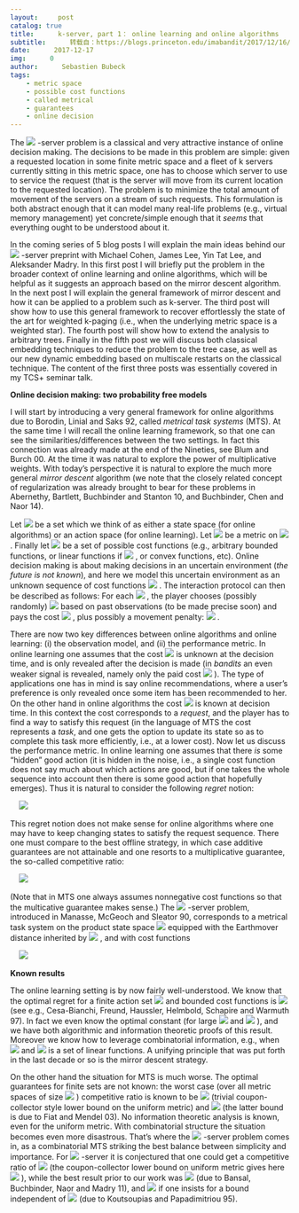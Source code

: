 ```yaml
---
layout:     post
catalog: true
title:      k-server, part 1： online learning and online algorithms
subtitle:      转载自：https://blogs.princeton.edu/imabandit/2017/12/16/k-server-part-1-online-learning-and-online-algorithms/
date:      2017-12-17
img:      0
author:      Sebastien Bubeck
tags:
    - metric space
    - possible cost functions
    - called metrical
    - guarantees
    - online decision
---
```


The ![](https://i2.wp.com/blogs.princeton.edu/imabandit/wp-content/ql-cache/quicklatex.com-9dc53f8ecc1bcf15020c6df4c12f1c27_l3.png?resize=9%2C13&ssl=1)
-server problem is a classical and very attractive instance of online decision making. The decisions to be made in this problem are simple: given a requested location in some finite metric space and a fleet of k servers currently sitting in this metric space, one has to choose which server to use to service the request (that is the server will move from its current location to the requested location). The problem is to minimize the total amount of movement of the servers on a stream of such requests. This formulation is both abstract enough that it can model many real-life problems (e.g., virtual memory management) yet concrete/simple enough that it *seems* that everything ought to be understood about it.

In the coming series of 5 blog posts I will explain the main ideas behind our ![](https://i2.wp.com/blogs.princeton.edu/imabandit/wp-content/ql-cache/quicklatex.com-9dc53f8ecc1bcf15020c6df4c12f1c27_l3.png?resize=9%2C13&ssl=1)
-server preprint with Michael Cohen, James Lee, Yin Tat Lee, and Aleksander Madry. In this first post I will briefly put the problem in the broader context of online learning and online algorithms, which will be helpful as it suggests an approach based on the mirror descent algorithm. In the next post I will explain the general framework of mirror descent and how it can be applied to a problem such as k-server. The third post will show how to use this general framework to recover effortlessly the state of the art for weighted k-paging (i.e., when the underlying metric space is a weighted star). The fourth post will show how to extend the analysis to arbitrary trees. Finally in the fifth post we will discuss both classical embedding techniques to reduce the problem to the tree case, as well as our new dynamic embedding based on multiscale restarts on the classical technique. The content of the first three posts was essentially covered in my TCS+ seminar talk.

**Online decision making: two probability free models**

I will start by introducing a very general framework for online algorithms due to Borodin, Linial and Saks 92, called *metrical task systems* (MTS). At the same time I will recall the online learning framework, so that one can see the similarities/differences between the two settings. In fact this connection was already made at the end of the Nineties, see Blum and Burch 00. At the time it was natural to explore the power of multiplicative weights. With today’s perspective it is natural to explore the much more general *mirror descent* algorithm (we note that the closely related concept of regularization was already brought to bear for these problems in Abernethy, Bartlett, Buchbinder and Stanton 10, and Buchbinder, Chen and Naor 14).

Let ![](https://i2.wp.com/blogs.princeton.edu/imabandit/wp-content/ql-cache/quicklatex.com-2453362c766504f3c3806fed710a5337_l3.png?resize=16%2C12&ssl=1)
 be a set which we think of as either a state space (for online algorithms) or an action space (for online learning). Let ![](https://i2.wp.com/blogs.princeton.edu/imabandit/wp-content/ql-cache/quicklatex.com-ef6965453c87cda7872c06b350e81478_l3.png?resize=10%2C13&ssl=1)
 be a metric on ![](https://i2.wp.com/blogs.princeton.edu/imabandit/wp-content/ql-cache/quicklatex.com-2453362c766504f3c3806fed710a5337_l3.png?resize=16%2C12&ssl=1)
. Finally let ![](https://i2.wp.com/blogs.princeton.edu/imabandit/wp-content/ql-cache/quicklatex.com-cbe4f0b0f5a53d3e96c3f88bb901d9eb_l3.png?resize=59%2C16&ssl=1)
 be a set of possible cost functions (e.g., arbitrary bounded functions, or linear functions if ![](https://i1.wp.com/blogs.princeton.edu/imabandit/wp-content/ql-cache/quicklatex.com-ed1cedcf529f324e0678612cd0801e3b_l3.png?resize=65%2C16&ssl=1)
, or convex functions, etc). Online decision making is about making decisions in an uncertain environment (*the future is not known*), and here we model this uncertain environment as an unknown sequence of cost functions ![](https://i1.wp.com/blogs.princeton.edu/imabandit/wp-content/ql-cache/quicklatex.com-07d09bc69304728a5f4d7d20ff1b2bd3_l3.png?resize=105%2C16&ssl=1)
. The interaction protocol can then be described as follows: For each ![](https://i0.wp.com/blogs.princeton.edu/imabandit/wp-content/ql-cache/quicklatex.com-7b76dad5c52f9b6270c6518a4bc657ea_l3.png?resize=49%2C18&ssl=1)
, the player chooses (possibly randomly) ![](https://i0.wp.com/blogs.princeton.edu/imabandit/wp-content/ql-cache/quicklatex.com-7e7ee722fa27f61224c394166e316c61_l3.png?resize=54%2C15&ssl=1)
 based on past observations (to be made precise soon) and pays the cost ![](https://i2.wp.com/blogs.princeton.edu/imabandit/wp-content/ql-cache/quicklatex.com-2eb130668330e78383f1fd5719ffb5b5_l3.png?resize=78%2C18&ssl=1)
, plus possibly a movement penalty: ![](https://i1.wp.com/blogs.princeton.edu/imabandit/wp-content/ql-cache/quicklatex.com-8e179921204d72c7920449ccf8d5f39c_l3.png?resize=79%2C18&ssl=1)
.

There are now two key differences between online algorithms and online learning: (i) the observation model, and (ii) the performance metric. In online learning one assumes that the cost ![](https://i2.wp.com/blogs.princeton.edu/imabandit/wp-content/ql-cache/quicklatex.com-9845b6b2f038ab88eb360832403e4ff5_l3.png?resize=13%2C11&ssl=1)
 is unknown at the decision time, and is only revealed after the decision is made (in *bandits* an even weaker signal is revealed, namely only the paid cost ![](https://i1.wp.com/blogs.princeton.edu/imabandit/wp-content/ql-cache/quicklatex.com-2386c8e739c9c7a4b54b88f35014ed9f_l3.png?resize=42%2C18&ssl=1)
). The type of applications one has in mind is say online recommendations, where a user’s preference is only revealed once some item has been recommended to her. On the other hand in online algorithms the cost ![](https://i2.wp.com/blogs.princeton.edu/imabandit/wp-content/ql-cache/quicklatex.com-9845b6b2f038ab88eb360832403e4ff5_l3.png?resize=13%2C11&ssl=1)
 is known at decision time. In this context the cost corresponds to a *request*, and the player has to find a way to satisfy this request (in the language of MTS the cost represents a *task*, and one gets the option to update its state so as to complete this task more efficiently, i.e., at a lower cost). Now let us discuss the performance metric. In online learning one assumes that there *is* some “hidden” good action (it is hidden in the noise, i.e., a single cost function does not say much about which actions are good, but if one takes the whole sequence into account then there is some good action that hopefully emerges). Thus it is natural to consider the following *regret* notion:

     ![](https://i2.wp.com/blogs.princeton.edu/imabandit/wp-content/ql-cache/quicklatex.com-8423d9ed97eb2b1857865f81f65b2716_l3.png?resize=191%2C53&ssl=1)


This regret notion does not make sense for online algorithms where one may have to keep changing states to satisfy the request sequence. There one must compare to the best offline strategy, in which case additive guarantees are not attainable and one resorts to a multiplicative guarantee, the so-called competitive ratio:

     ![](https://i0.wp.com/blogs.princeton.edu/imabandit/wp-content/ql-cache/quicklatex.com-edd845a97f35f23d5d5a1ec6e9311ee2_l3.png?resize=457%2C53&ssl=1)


(Note that in MTS one always assumes nonnegative cost functions so that the multicative guarantee makes sense.) The ![](https://i2.wp.com/blogs.princeton.edu/imabandit/wp-content/ql-cache/quicklatex.com-9dc53f8ecc1bcf15020c6df4c12f1c27_l3.png?resize=9%2C13&ssl=1)
-server problem, introduced in Manasse, McGeoch and Sleator 90, corresponds to a metrical task system on the product state space ![](https://i2.wp.com/blogs.princeton.edu/imabandit/wp-content/ql-cache/quicklatex.com-f4f07befd8b18bfbbe04d8aa59ec8107_l3.png?resize=23%2C15&ssl=1)
 equipped with the Earthmover distance inherited by ![](https://i0.wp.com/blogs.princeton.edu/imabandit/wp-content/ql-cache/quicklatex.com-915a38cf3b448b9650171dda00b44280_l3.png?resize=44%2C18&ssl=1)
, and with cost functions

     ![](https://i0.wp.com/blogs.princeton.edu/imabandit/wp-content/ql-cache/quicklatex.com-47f1adb64975bb52101fe12f1dc12226_l3.png?resize=439%2C22&ssl=1)


**Known results**

The online learning setting is by now fairly well-understood. We know that the optimal regret for a finite action set ![](https://i0.wp.com/blogs.princeton.edu/imabandit/wp-content/ql-cache/quicklatex.com-9cc031e2a4063ef979f76fdeeb0a7b56_l3.png?resize=59%2C18&ssl=1)
 and bounded cost functions is ![](https://i1.wp.com/blogs.princeton.edu/imabandit/wp-content/ql-cache/quicklatex.com-c269c839641da56c1651969a2ad31bb8_l3.png?resize=108%2C22&ssl=1)
 (see e.g., Cesa-Bianchi, Freund, Haussler, Helmbold, Schapire and Warmuth 97). In fact we even know the optimal constant (for large ![](https://i2.wp.com/blogs.princeton.edu/imabandit/wp-content/ql-cache/quicklatex.com-a63eb5ff0272d3119fa684be6e7acce8_l3.png?resize=11%2C8&ssl=1)
 and ![](https://i1.wp.com/blogs.princeton.edu/imabandit/wp-content/ql-cache/quicklatex.com-58f18d11e5ffdd11dd9095c427922c8b_l3.png?resize=13%2C12&ssl=1)
), and we have both algorithmic and information theoretic proofs of this result. Moreover we know how to leverage combinatorial information, e.g., when ![](https://i2.wp.com/blogs.princeton.edu/imabandit/wp-content/ql-cache/quicklatex.com-0303d49c5e13db4b67916dbb938a3b36_l3.png?resize=91%2C20&ssl=1)
 and ![](https://i0.wp.com/blogs.princeton.edu/imabandit/wp-content/ql-cache/quicklatex.com-28cf3bfa5ba16a20a138e948e9deb9aa_l3.png?resize=10%2C12&ssl=1)
 is a set of linear functions. A unifying principle that was put forth in the last decade or so is the mirror descent strategy.

On the other hand the situation for MTS is much worse. The optimal guarantees for finite sets are not known: the worst case (over all metric spaces of size ![](https://i2.wp.com/blogs.princeton.edu/imabandit/wp-content/ql-cache/quicklatex.com-a63eb5ff0272d3119fa684be6e7acce8_l3.png?resize=11%2C8&ssl=1)
) competitive ratio is known to be ![](https://i0.wp.com/blogs.princeton.edu/imabandit/wp-content/ql-cache/quicklatex.com-78b095623b5ea4feca400e2e27c9f21f_l3.png?resize=74%2C18&ssl=1)
 (trivial coupon-collector style lower bound on the uniform metric) and ![](https://i2.wp.com/blogs.princeton.edu/imabandit/wp-content/ql-cache/quicklatex.com-4e2771b0f9b0d90e90b94d355167552e_l3.png?resize=159%2C20&ssl=1)
 (the latter bound is due to Fiat and Mendel 03). No information theoretic analysis is known, even for the uniform metric. With combinatorial structure the situation becomes even more disastrous. That’s where the ![](https://i2.wp.com/blogs.princeton.edu/imabandit/wp-content/ql-cache/quicklatex.com-9dc53f8ecc1bcf15020c6df4c12f1c27_l3.png?resize=9%2C13&ssl=1)
-server problem comes in, as a combinatorial MTS striking the best balance between simplicity and importance. For ![](https://i2.wp.com/blogs.princeton.edu/imabandit/wp-content/ql-cache/quicklatex.com-9dc53f8ecc1bcf15020c6df4c12f1c27_l3.png?resize=9%2C13&ssl=1)
-server it is conjectured that one could get a competitive ratio of ![](https://i2.wp.com/blogs.princeton.edu/imabandit/wp-content/ql-cache/quicklatex.com-aa3282f165dce006d9f76f4336115856_l3.png?resize=73%2C18&ssl=1)
 (the coupon-collector lower bound on uniform metric gives here ![](https://i0.wp.com/blogs.princeton.edu/imabandit/wp-content/ql-cache/quicklatex.com-984f7638f94ac8cd15e45608e0315753_l3.png?resize=72%2C18&ssl=1)
), while the best result prior to our work was ![](https://i1.wp.com/blogs.princeton.edu/imabandit/wp-content/ql-cache/quicklatex.com-cb999309dc651f4dbff6645f16427bf6_l3.png?resize=139%2C20&ssl=1)
 (due to Bansal, Buchbinder, Naor and Madry 11), and ![](https://i2.wp.com/blogs.princeton.edu/imabandit/wp-content/ql-cache/quicklatex.com-5978f80adc42c94bcdc874ab09e5d955_l3.png?resize=37%2C18&ssl=1)
 if one insists for a bound independent of ![](https://i2.wp.com/blogs.princeton.edu/imabandit/wp-content/ql-cache/quicklatex.com-a63eb5ff0272d3119fa684be6e7acce8_l3.png?resize=11%2C8&ssl=1)
 (due to Koutsoupias and Papadimitriou 95).
